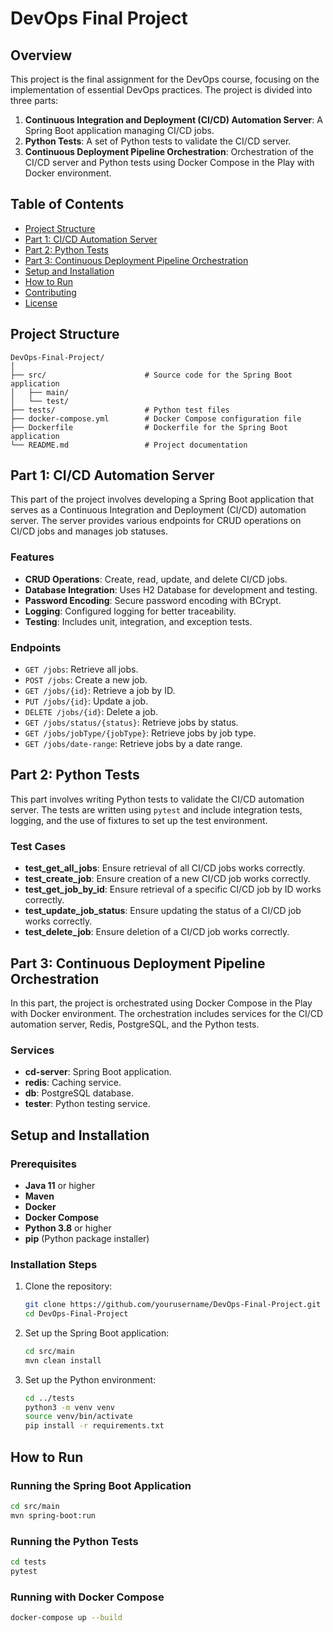 # DevOps Final Project

## Overview

This project is the final assignment for the DevOps course, focusing on the implementation of essential DevOps practices. The project is divided into three parts:

1. **Continuous Integration and Deployment (CI/CD) Automation Server**: A Spring Boot application managing CI/CD jobs.
2. **Python Tests**: A set of Python tests to validate the CI/CD server.
3. **Continuous Deployment Pipeline Orchestration**: Orchestration of the CI/CD server and Python tests using Docker Compose in the Play with Docker environment.

## Table of Contents

- [Project Structure](#project-structure)
- [Part 1: CI/CD Automation Server](#part-1-cicd-automation-server)
- [Part 2: Python Tests](#part-2-python-tests)
- [Part 3: Continuous Deployment Pipeline Orchestration](#part-3-continuous-deployment-pipeline-orchestration)
- [Setup and Installation](#setup-and-installation)
- [How to Run](#how-to-run)
- [Contributing](#contributing)
- [License](#license)

## Project Structure

```
DevOps-Final-Project/
│
├── src/                      # Source code for the Spring Boot application
│   ├── main/
│   └── test/
├── tests/                    # Python test files
├── docker-compose.yml        # Docker Compose configuration file
├── Dockerfile                # Dockerfile for the Spring Boot application
└── README.md                 # Project documentation
```

## Part 1: CI/CD Automation Server

This part of the project involves developing a Spring Boot application that serves as a Continuous Integration and Deployment (CI/CD) automation server. The server provides various endpoints for CRUD operations on CI/CD jobs and manages job statuses.

### Features

- **CRUD Operations**: Create, read, update, and delete CI/CD jobs.
- **Database Integration**: Uses H2 Database for development and testing.
- **Password Encoding**: Secure password encoding with BCrypt.
- **Logging**: Configured logging for better traceability.
- **Testing**: Includes unit, integration, and exception tests.

### Endpoints

- `GET /jobs`: Retrieve all jobs.
- `POST /jobs`: Create a new job.
- `GET /jobs/{id}`: Retrieve a job by ID.
- `PUT /jobs/{id}`: Update a job.
- `DELETE /jobs/{id}`: Delete a job.
- `GET /jobs/status/{status}`: Retrieve jobs by status.
- `GET /jobs/jobType/{jobType}`: Retrieve jobs by job type.
- `GET /jobs/date-range`: Retrieve jobs by a date range.

## Part 2: Python Tests

This part involves writing Python tests to validate the CI/CD automation server. The tests are written using `pytest` and include integration tests, logging, and the use of fixtures to set up the test environment.

### Test Cases

- **test_get_all_jobs**: Ensure retrieval of all CI/CD jobs works correctly.
- **test_create_job**: Ensure creation of a new CI/CD job works correctly.
- **test_get_job_by_id**: Ensure retrieval of a specific CI/CD job by ID works correctly.
- **test_update_job_status**: Ensure updating the status of a CI/CD job works correctly.
- **test_delete_job**: Ensure deletion of a CI/CD job works correctly.

## Part 3: Continuous Deployment Pipeline Orchestration

In this part, the project is orchestrated using Docker Compose in the Play with Docker environment. The orchestration includes services for the CI/CD automation server, Redis, PostgreSQL, and the Python tests.

### Services

- **cd-server**: Spring Boot application.
- **redis**: Caching service.
- **db**: PostgreSQL database.
- **tester**: Python testing service.

## Setup and Installation

### Prerequisites

- **Java 11** or higher
- **Maven**
- **Docker**
- **Docker Compose**
- **Python 3.8** or higher
- **pip** (Python package installer)

### Installation Steps

1. Clone the repository:
   ```bash
   git clone https://github.com/yourusername/DevOps-Final-Project.git
   cd DevOps-Final-Project
   ```

2. Set up the Spring Boot application:
   ```bash
   cd src/main
   mvn clean install
   ```

3. Set up the Python environment:
   ```bash
   cd ../tests
   python3 -m venv venv
   source venv/bin/activate
   pip install -r requirements.txt
   ```

## How to Run

### Running the Spring Boot Application

```bash
cd src/main
mvn spring-boot:run
```

### Running the Python Tests

```bash
cd tests
pytest
```

### Running with Docker Compose

```bash
docker-compose up --build
```
